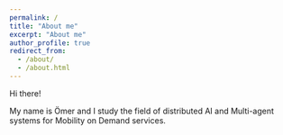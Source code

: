 ```yaml
---
permalink: /
title: "About me"
excerpt: "About me"
author_profile: true
redirect_from: 
  - /about/
  - /about.html
---
```


Hi there!

My name is Ömer and I study the field of distributed AI and Multi-agent systems for Mobility on Demand services.


